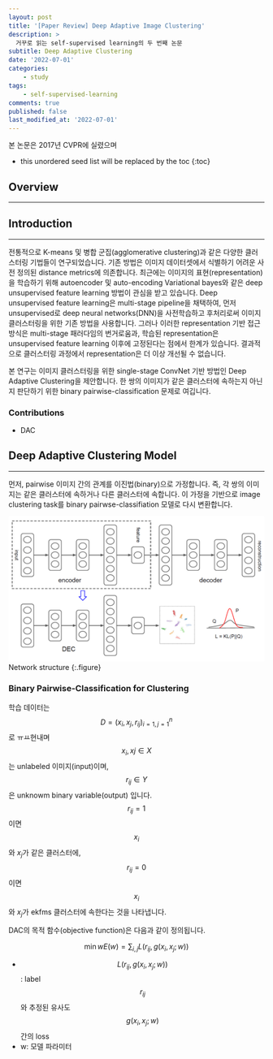 ```yaml
---
layout: post
title: '[Paper Review] Deep Adaptive Image Clustering'
description: >
  거꾸로 읽는 self-supervised learning의 두 번째 논문
subtitle: Deep Adaptive Clustering
date: '2022-07-01'
categories:
    - study
tags:
    - self-supervised-learning
comments: true
published: false
last_modified_at: '2022-07-01'
---
```


본 논문은 2017년 CVPR에 실렸으며 

* this unordered seed list will be replaced by the toc
{:toc}

## Overview

***

## Introduction

***

전통적으로 K-means 및 병합 군집(agglomerative clustering)과 같은 다양한 클러스터링 기법들이 연구되었습니다. 기존 방법은 이미지 데이터셋에서 식별하기 어려운 사전 정의된 distance metrics에 의존합니다. 최근에는 이미지의 표현(representation)을 학습하기 위해 autoencoder 및 auto-encoding Variational bayes와 같은 deep unsupervised feature learning 방법이 관심을 받고 있습니다. Deep unsupervised feature learning은 multi-stage pipeline을 채택하여, 먼저 unsupervised로 deep neural networks(DNN)을 사전학습하고 후처리로써 이미지 클러스터링을 위한 기존 방법을 사용합니다. 그러나 이러한 representation 기반 접근 방식은 multi-stage 패러다임의 번거로움과, 학습된 representation은 unsupervised feature learning 이후에 고정된다는 점에서 한계가 있습니다. 결과적으로 클러스터링 과정에서 representation은 더 이상 개선될 수 없습니다.

본 연구는 이미지 클러스터링을 위한 single-stage ConvNet 기반 방법인 Deep Adaptive Clustering을 제안합니다. 한 쌍의 이미지가 같은 클러스터에 속하는지 아닌지 판단하기 위한 binary pairwise-classification 문제로 여깁니다. 

### Contributions

* DAC 

## Deep Adaptive Clustering Model

***

먼저, pairwise 이미지 간의 관계를 이진법(binary)으로 가정합니다. 즉, 각 쌍의 이미지는 같은 클러스터에 속하거나 다른 클러스터에 속합니다. 이 가정을 기반으로 image clustering task를 binary pairwse-classifiation 모델로 다시 변환합니다. 

![Network structure](https://github.com/HayoonSong/Images-for-Github-Pages/blob/main/study/paper_review/2022-06-09-DEC/network_structure.PNG?raw=true)   
Network structure
{:.figure}

### Binary Pairwise-Classification for Clustering

학습 데이터는 $$D = {(x_i,x_j,r_{ij})}_{i=1,j=1}^n$$로 ㅠㅛ현내며 $$x_i, xj \in X$$는 unlabeled 이미지(input)이며, $$r_{ij} \in Y$$은 unknowm binary variable(output) 입니다. $$r_{ij} = 1$$이면 $$x_i$$와 $x_j$가 같은 클러스터에, $$r_{ij} = 0$$이면 $$x_i$$와 $x_j$가 ekfms 클러스터에 속한다는 것을 나타냅니다.

DAC의 목적 함수(objective function)은 다음과 같이 정의됩니다.

$$
  \min{w} E(w) = \sum_{i,j} L(r_{ij},g(x_i,x_j;w))
$$

* $$L(r_{ij},g(x_i,x_j;w))$$: label $$r_{ij}$$와 추정된 유사도 $$g(x_i,x_j;w)$$간의 loss
* w: 모델 파라미터
